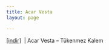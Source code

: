 ```yaml
---
title: Acar Vesta
layout: page

---
```

<a href="https://cloud.mail.ru/public/e97f0f18d1d2/Acar%20Vesta%20-%20Tukenmez%20KaIem" target="_blank">[indir]</a>   |   Acar Vesta &#8211; Tükenmez Kalem